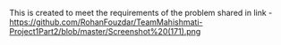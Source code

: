 This is created to meet the requirements of the problem shared in link - https://github.com/RohanFouzdar/TeamMahishmati-Project1Part2/blob/master/Screenshot%20(171).png
